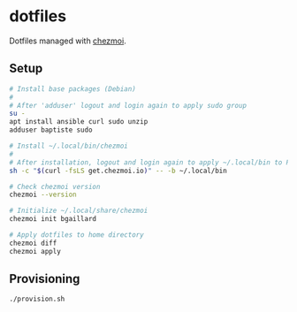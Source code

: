 # dotfiles

Dotfiles managed with [chezmoi](https://github.com/twpayne/chezmoi).

## Setup

```bash
# Install base packages (Debian)
#
# After 'adduser' logout and login again to apply sudo group
su -
apt install ansible curl sudo unzip
adduser baptiste sudo

# Install ~/.local/bin/chezmoi
#
# After installation, logout and login again to apply ~/.local/bin to PATH
sh -c "$(curl -fsLS get.chezmoi.io)" -- -b ~/.local/bin

# Check chezmoi version
chezmoi --version

# Initialize ~/.local/share/chezmoi
chezmoi init bgaillard

# Apply dotfiles to home directory
chezmoi diff
chezmoi apply
```

## Provisioning

```bash
./provision.sh
```
